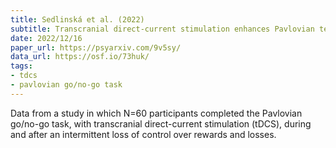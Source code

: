 ```yaml
---
title: Sedlinská et al. (2022)
subtitle: Transcranial direct-current stimulation enhances Pavlovian tendencies during intermittent loss of control
date: 2022/12/16
paper_url: https://psyarxiv.com/9v5sy/
data_url: https://osf.io/73huk/
tags:
- tdcs
- pavlovian go/no-go task
---
```


Data from a study in which N=60 participants completed the Pavlovian go/no-go task, with transcranial direct-current stimulation (tDCS), during and after an intermittent loss of control over rewards and losses. 
